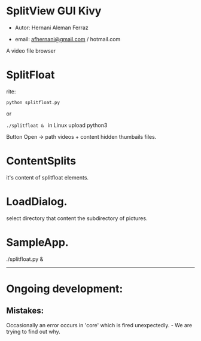 # SplitView GUI Kivy

* Autor: Hernani Aleman Ferraz

* email: afhernani@gmail.com / hotmail.com

A video file browser

# SplitFloat
rite:

`python splitfloat.py`

or

`./splitfloat & ` in Linux upload python3

Button Open -> path videos + content hidden thumbails files.

# ContentSplits
it's content of splitfloat elements.

# LoadDialog.
select directory that content the subdirectory of pictures.


# SampleApp.

./splitfloat.py &

____

# Ongoing development:
## Mistakes:
Occasionally an error occurs in 'core' which is fired unexpectedly. - We are trying to find out why.